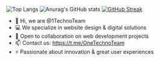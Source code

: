 ![Top Langs](https://github-readme-stats.vercel.app/api/top-langs/?username=1technoteam&hide_progress=true)
![Anurag's GitHub stats](https://github-readme-stats.vercel.app/api?username=1technoteam)
[![GitHub Streak](https://github-readme-streak-stats.herokuapp.com/?user=1technoteam&theme=dark)](https://github.com/1TechnoTeam)

- 👋 Hi, we are @1TechnoTeam  
- 💻 We specialize in website design & digital solutions   
- 🤝 Open to collaboration on web development projects  
- 📫 Contact us: https://t.me/OneTechnoTeam  
- ⚡️ Passionate about innovation & great user experiences

<!---
1TechnoTeam/1TechnoTeam is a ✨ special ✨ repository because its `README.md` (this file) appears on your GitHub profile.
You can click the Preview link to take a look at your changes.
--->
